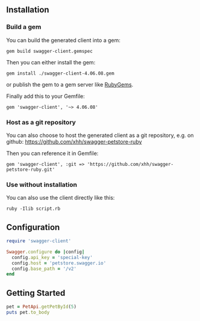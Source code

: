 ## Installation

### Build a gem

You can build the generated client into a gem:

```shell
gem build swagger-client.gemspec
```

Then you can either install the gem:

```shell
gem install ./swagger-client-4.06.08.gem
```

or publish the gem to a gem server like [RubyGems](https://rubygems.org/).

Finally add this to your Gemfile:

    gem 'swagger-client', '~> 4.06.08'

### Host as a git repository

You can also choose to host the generated client as a git repository, e.g. on github:
https://github.com/xhh/swagger-petstore-ruby

Then you can reference it in Gemfile:

    gem 'swagger-client', :git => 'https://github.com/xhh/swagger-petstore-ruby.git'

### Use without installation

You can also use the client directly like this:

```shell
ruby -Ilib script.rb
```

## Configuration

```ruby
require 'swagger-client'

Swagger.configure do |config|
  config.api_key = 'special-key'
  config.host = 'petstore.swagger.io'
  config.base_path = '/v2'
end
```

## Getting Started

```ruby
pet = PetApi.getPetById(5)
puts pet.to_body
```
